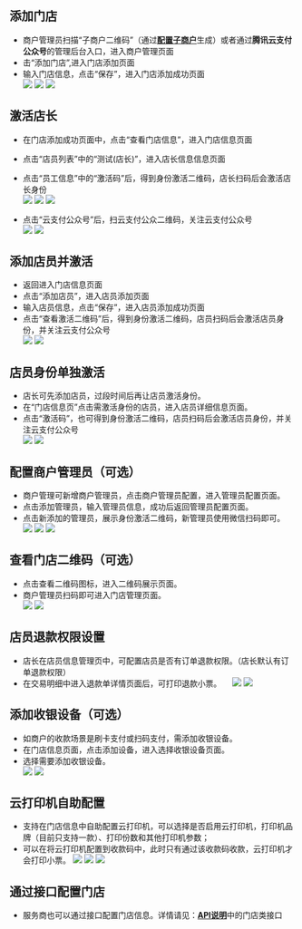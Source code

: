 ## 添加门店 
- 商户管理员扫描“子商户二维码”（通过[**配置子商户**](/document/product/569/9795)生成）或者通过**腾讯云支付公众号**的管理后台入口，进入商户管理页面   
- 击“添加门店”,进入门店添加页面   
- 输入门店信息，点击“保存”，进入门店添加成功页面    
![](https://mc.qcloudimg.com/static/img/301b4d86ff5dc849138877c92a9f5d7a/image.jpg) ![](https://mc.qcloudimg.com/static/img/dac6cf96374c93d88ee86b55483905ef/image.jpg) ![](https://mc.qcloudimg.com/static/img/c3851a30352c16e94f154eab58c483bc/image.jpg)
## 激活店长  
- 在门店添加成功页面中，点击“查看门店信息”，进入门店信息页面   
- 点击“店员列表”中的“测试(店长)”，进入店长信息信息页面   
- 点击“员工信息”中的“激活码”后，得到身份激活二维码，店长扫码后会激活店长身份  
![](https://mc.qcloudimg.com/static/img/64e846632df1906bd80d17935f900537/image.jpg) ![](https://mc.qcloudimg.com/static/img/cb4613a0e50ee4d848122adfb2931ef7/image.jpg) ![](https://mc.qcloudimg.com/static/img/c3bbb92a1684cbe3f392e4bc0f76fcd1/image.jpg)

- 点击“云支付公众号”后，扫云支付公众二维码，关注云支付公众号    
![](https://mc.qcloudimg.com/static/img/1b916f5c7dcfea0433b751ed53668aad/image.jpg) ![](https://mc.qcloudimg.com/static/img/657203f2097d11afbf35bec431b5082b/image.jpg) 

  
## 添加店员并激活 
- 返回进入门店信息页面   
- 点击“添加店员”，进入店员添加页面   
- 输入店员信息，点击“保存”，进入店员添加成功页面    
- 点击“查看激活二维码”后，得到身份激活二维码，店员扫码后会激活店员身份，并关注云支付公众号    
![](https://mc.qcloudimg.com/static/img/bdcd648377f76844a12a2a1d9b0feb63/image.jpg) ![](https://mc.qcloudimg.com/static/img/73b2321722f496ef1fe0858c51b38d96/image.jpg)

## 店员身份单独激活  
- 店长可先添加店员，过段时间后再让店员激活身份。   
- 在“门店信息页”点击需激活身份的店员，进入店员详细信息页面。    
- 点击“激活码”，也可得到身份激活二维码，店员扫码后会激活店员身份，并关注云支付公众号     
![](https://mc.qcloudimg.com/static/img/f285b9d98074f93658be750819b7eb06/image.jpg) ![](https://mc.qcloudimg.com/static/img/3dd8886e47086f5451c6fa4dfb22c247/image.jpg)

## 配置商户管理员（可选）  
- 商户管理可新增商户管理员，点击商户管理员配置，进入管理员配置页面。    
- 点击添加管理员，输入管理员信息，成功后返回管理员配置页面。  
- 点击新添加的管理员，展示身份激活二维码，新管理员使用微信扫码即可。  
![](https://mc.qcloudimg.com/static/img/ad36cb8d32627aee1221e7fe05b5c44f/image.jpg) ![](https://mc.qcloudimg.com/static/img/7ad615ce0778332560656bfd22211f3b/image.jpg) ![](https://mc.qcloudimg.com/static/img/5e447e946dad2931631791cb2b056330/image.jpg)     
## 查看门店二维码（可选） 
- 点击查看二维码图标，进入二维码展示页面。
- 商户管理员扫码即可进入门店管理页面。    
![](https://mc.qcloudimg.com/static/img/95004ca20906fcf5e0ae4fcb029f924b/image.jpg) ![](https://mc.qcloudimg.com/static/img/87513ad4173c1aafc245b3e15bd4723f/image.jpg)   
## 店员退款权限设置 
- 店长在店员信息管理页中，可配置店员是否有订单退款权限。（店长默认有订单退款权限）
- 在交易明细中进入退款单详情页面后，可打印退款小票。        
 ![](https://mc.qcloudimg.com/static/img/8f8a0f38b552357e412f6c0c28853b45/image.png) ![](https://mc.qcloudimg.com/static/img/a07e944cfc7c4c163546471b69afc548/image.png)
## 添加收银设备（可选） 
- 如商户的收款场景是刷卡支付或扫码支付，需添加收银设备。
- 在门店信息页面，点击添加设备，进入选择收银设备页面。
- 选择需要添加收银设备。    
![](https://mc.qcloudimg.com/static/img/1fee67514ecabff7f033fb0e5df02e5b/image.jpg) ![](https://mc.qcloudimg.com/static/img/35b62782ebc46ab8aa34b513a592393a/image.jpg)
## 云打印机自助配置
- 支持在门店信息中自助配置云打印机，可以选择是否启用云打印机，打印机品牌（目前只支持一款）、打印份数和其他打印机参数；
- 可以在将云打印机配置到收款码中，此时只有通过该收款码收款，云打印机才会打印小票。
![](https://mc.qcloudimg.com/static/img/e84b50bd0912794f2cc5113b46223986/image.png) ![](https://mc.qcloudimg.com/static/img/1881561d70f6d95d34092984e4e66246/image.png) ![](https://mc.qcloudimg.com/static/img/b89c7e755ce2db5cf1e9980c55f2ad8e/image.png)
## 通过接口配置门店
- 服务商也可以通过接口配置门店信息。详情请见：[**API说明**](/document/product/569/9805)中的门店类接口
